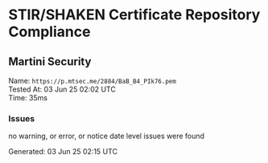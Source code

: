 # STIR/SHAKEN Certificate Repository Compliance

## Martini Security

Name: `https://p.mtsec.me/2884/BaB_B4_PIk76.pem`\
Tested At: 03 Jun 25 02:02 UTC\
Time: 35ms

### Issues

no warning, or error, or notice date level issues were found

Generated: 03 Jun 25 02:15 UTC